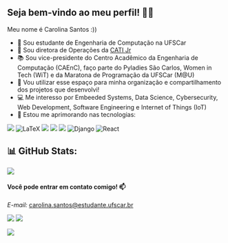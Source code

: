 ## Seja bem-vindo ao meu perfil! 🥰💙

Meu nome é Carolina Santos :))
- 🔭 Sou estudante de Engenharia de Computação na UFSCar
- 💙 Sou diretora de Operações da [CATI Jr](https://catijr.com.br/)
- 📚 Sou vice-presidente do Centro Acadêmico da Engenharia de Computação (CAEnC), faço parte do Pyladies São Carlos, Women in Tech (WiT) e da Maratona de Programação da UFSCar (M@U)
- 💬 Vou utilizar esse espaço para minha organização e compartilhamento dos projetos que desenvolvi!
- 💻 Me interesso por Embeeded Systems, Data Science, Cybersecurity, Web Development, Software Engineering e Internet of Things (IoT)
- 🌱 Estou me aprimorando nas tecnologias:

![](https://img.shields.io/badge/C-00599C?style=for-the-badge&logo=c&logoColor=white)
![LaTeX](https://img.shields.io/badge/latex-%23008080.svg?style=for-the-badge&logo=latex&logoColor=white)
![](https://img.shields.io/badge/JavaScript-323330?style=for-the-badge&logo=javascript&logoColor=F7DF1E)
![](https://img.shields.io/badge/C%2B%2B-00599C?style=for-the-badge&logo=c%2B%2B&logoColor=white)
![](https://img.shields.io/badge/Python-FFD43B?style=for-the-badge&logo=python&logoColor=blue)
![Django](https://img.shields.io/badge/django-%23092E20.svg?style=for-the-badge&logo=django&logoColor=white)
![React](https://img.shields.io/badge/react-%2320232a.svg?style=for-the-badge&logo=react&logoColor=%2361DAFB)

## 📊 GitHub Stats:
<!--
![](https://github-readme-streak-stats.herokuapp.com/?user=carolinaasantos&theme=tokyonight&hide_border=false)<br/>
![](https://github-readme-stats.vercel.app/api/top-langs/?username=carolinaasantos&theme=tokyonight&hide_border=false&include_all_commits=true&count_private=true&layout=compact) -->

![](https://github-readme-stats.vercel.app/api/top-langs/?username=carolinaasantos&theme=dark&hide_border=false&include_all_commits=false&count_private=false&layout=compact)

<!--
---
[![](https://visitcount.itsvg.in/api?id=carolinaasantos&icon=0&color=0)](https://visitcount.itsvg.in)
Proudly created with GPRM ( https://gprm.itsvg.in ) -->
#### Você pode entrar em contato comigo! 📫
_E-mail:_ carolina.santos@estudante.ufscar.br

[![](https://img.shields.io/badge/LinkedIn-0077B5?style=for-the-badge&logo=linkedin&logoColor=white)](https://www.linkedin.com/in/carolina-silva-santos)
[![](https://img.shields.io/badge/Instagram-E4405F?style=for-the-badge&logo=instagram&logoColor=white)](https://instagram.com/carolinaa_.santos?igshid=YTQwZjQ0NmI0OA==)

![](https://media.tenor.com/0sRqUfe4XHwAAAAC/duck-cute.gif)
